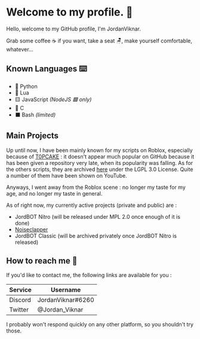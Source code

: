 # Welcome to my profile. 👋

Hello, welcome to my GitHub profile, I'm JordanViknar.

Grab some coffee ☕ if you want, take a seat 🪑, make yourself comfortable, whatever...

## Known Languages ⌨️
- 🐍 Python
- 🔵 Lua
- 🟨 JavaScript *(NodeJS 🟩 only)*
- 🔵 C
- ⬛ Bash *(limited)*

## Main Projects
Up until now, I have been mainly known for my scripts on Roblox, especially because of [T0PCAKE](https://github.com/JordanViknar/T0PCAKE) : it doesn't appear much popular on GitHub because it has been given a repository very late, when its popularity was falling.
As for the others scripts, they are archived [here](https://github.com/JordanViknar/JV-Roblox-Scripts) under the LGPL 3.0 License. Quite a number of them have been shown on YouTube.

Anyways, I went away from the Roblox scene : no longer my taste for my age, and no longer my taste in general.

As of right now, my currently active projects (private and public) are :
- JordBOT Nitro (will be released under MPL 2.0 once enough of it is done)
- [Noiseclapper](https://github.com/JordanViknar/Noiseclapper)
- JordBOT Classic (will be archived privately once JordBOT Nitro is released)

## How to reach me 📱

If you'd like to contact me, the following links are available for you :

| Service | Username |
| ---- | ---- |
| Discord | JordanViknar#6260 |
| Twitter | @Jordan_Viknar |

I probably won't respond quickly on any other platform, so you shouldn't try those.
